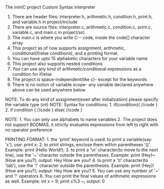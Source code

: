 The miniC project
        Custom Syntax interpreter

1. There are header files: interpreter.h, arithmetic.h, condition.h, print.h, and variable.h in 
    project/include
2. There are source files: interpreter.c, arithmetic.c, condition.c, print.c, variable.c, and main.c in     project/src  
3. The main.c is where you write C-- code, inside the code[] character array
4. This project as of now supports assignment, arithmetic, conditional(if/else conditions), and a printing format.
5. You can have upto 15 alphabetic characters for your variable name
6. This project also supports nested conditions
7. You can use any kind of arithmetic/conditional expressions as a condition for if/else
8. The project is space-independent(like c)- except for the keywords
9. There is no notion of variable scope- any variable declared anywhere above can be used anywhere below

NOTE: To do any kind of assignment(even after initialization) please specify the variable type (int)
NOTE: Syntax for conditions:
        1.  if(condition){
            //code
        }
        2.  if condition {
            //code
        }
        else{
            //code
        }

NOTE:
    1. You can only use alphabets to name variables
    2. The project does not support BODMAS, it strictly evaluates expressions from left to right with no operator preference 
    
PRINTING FORMAT:
    1. the 'print' keyword is used.
        to print a variable(say: 'x'), use:
            print x;
    2. to print strings, enclose them within parentheses '()'. 
        Example:
            print (Hello World!);
    3. to print a '\n' character(to move to the next line), use the '~' character outside the parentheses. 
        Example:
            print (Hey)~ (How are you?);
                output: 
                    Hey
                    How are you?
    4. to print a '\t' character(to 'tab'), use the '!' character outside the parentheses. 
        Example:
            print (Hey)! (How are you?);
                output: 
                    Hey     How are you? 
    5. You can use any number of '~' and '!' operators
    6. You can print the final values of arithmetic expressions as well. 
        Example:
            int x = 9;
            print x%3 ~;
                output:
                    0
